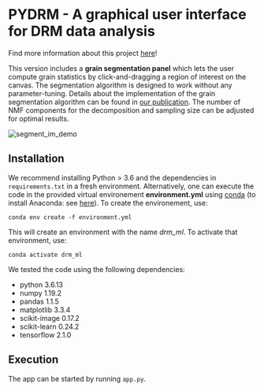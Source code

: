 # PYDRM - A graphical user interface for DRM data analysis

Find more information about this project [here](https://mallorywittwer.github.io/post_article/4.html)!

This version includes a **grain segmentation panel** which lets the user compute grain statistics by click-and-dragging a region of interest on the canvas. The segmentation algorithm is designed to work without any parameter-tuning. Details about the implementation of the grain segmentation algorithm can be found in [our publication](https://doi.org/10.1016/j.matchar.2021.110978). The number of NMF components for the decomposition and sampling size can be adjusted for optimal results.

![segment_im_demo](https://user-images.githubusercontent.com/39482871/118356204-aa391b80-b5a6-11eb-86be-5a1076f53e31.jpg)

## Installation

We recommend installing Python > 3.6 and the dependencies in `requirements.txt` in a fresh environment. Alternatively, one can execute the code in the provided virtual environement **environment.yml** using [conda](https://conda.io/projects/conda/en/latest/user-guide/tasks/manage-environments.html) (to install Anaconda: see [here](https://www.anaconda.com/)). To create the environement, use:

`conda env create -f environment.yml`

This will create an environment with the name *drm_ml*. To activate that environment, use:

`conda activate drm_ml`

We tested the code using the following dependencies:

- python 3.6.13
- numpy 1.19.2
- pandas 1.1.5
- matplotlib 3.3.4
- scikit-image 0.17.2
- scikit-learn 0.24.2
- tensorflow 2.1.0

## Execution

The app can be started by running `app.py`.
